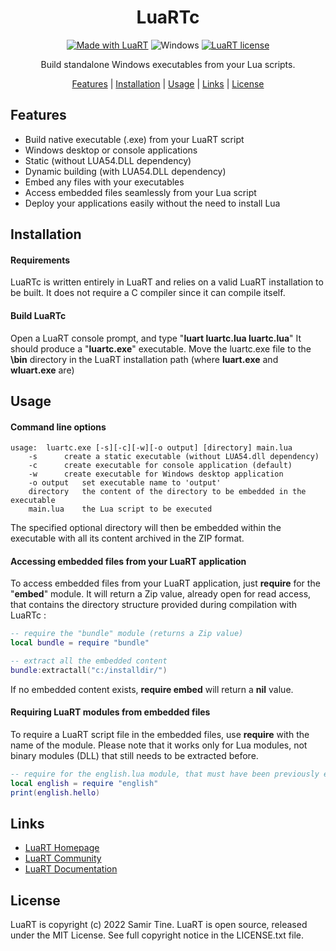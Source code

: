 <div align="center">

# LuaRTc

[![Made with LuaRT](https://badgen.net/badge/Made%20with/LuaRT/yellow)](https://www.luart.org/)
![Windows](https://badgen.net/badge/Windows/Vista%20and%20later/blue?icon=windows)
[![LuaRT license](https://badgen.net/badge/License/MIT/green)](#)

Build standalone Windows executables from your Lua scripts.

[Features](#features) |
[Installation](#installation) |
[Usage](#usage) |
[Links](#links) |
[License](#license)
</div>

## Features
  
- Build native executable (.exe) from your LuaRT script
- Windows desktop or console applications
- Static (without LUA54.DLL dependency)
- Dynamic building (with LUA54.DLL dependency)
- Embed any files with your executables
- Access embedded files seamlessly from your Lua script
- Deploy your applications easily without the need to install Lua

## Installation

#### Requirements
  
LuaRTc is written entirely in LuaRT and relies on a valid LuaRT installation to be built.
It does not require a C compiler since it can compile itself.

#### Build LuaRTc
  
Open a LuaRT console prompt, and type "**luart luartc.lua luartc.lua**"
It should produce a "**luartc.exe**" executable. Move the luartc.exe file to the **\bin** directory in the LuaRT installation path (where **luart.exe** and **wluart.exe** are)

## Usage

#### Command line options
  
```
usage:	luartc.exe [-s][-c][-w][-o output] [directory] main.lua
	-s		create a static executable (without LUA54.dll dependency)
	-c		create executable for console application (default)
	-w		create executable for Windows desktop application
	-o output	set executable name to 'output'
	directory	the content of the directory to be embedded in the executable
	main.lua   	the Lua script to be executed
```
  
The specified optional directory will then be embedded within the executable with all its content archived in the ZIP format. 

#### Accessing embedded files from your LuaRT application
  
To access embedded files from your LuaRT application, just **require** for the "**embed**" module. It will return a Zip value, already open for read access, that contains the directory structure provided during compilation with LuaRTc :

```lua
-- require the "bundle" module (returns a Zip value)
local bundle = require "bundle"

-- extract all the embedded content
bundle:extractall("c:/installdir/")
```

If no embedded content exists, **require embed** will return a **nil** value.
  
#### Requiring LuaRT modules from embedded files
  

To require a LuaRT script file in the embedded files, use **require** with the name of the module. Please note that it works only for Lua modules, not binary modules (DLL) that still needs to be extracted before.

```lua
-- require for the english.lua module, that must have been previously embedded with LuaRTc 
local english = require "english"
print(english.hello)
```
  
## Links
  
- [LuaRT Homepage](http://www.luart.org/)
- [LuaRT Community](http://community.luart.org/)
- [LuaRT Documentation](http://www.luart.org/doc)

## License
  
LuaRT is copyright (c) 2022 Samir Tine.
LuaRT is open source, released under the MIT License.
See full copyright notice in the LICENSE.txt file.
